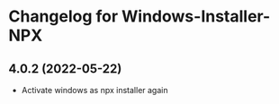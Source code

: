 # Changelog for Windows-Installer-NPX
## 4.0.2 (2022-05-22)
* Activate windows as npx installer again